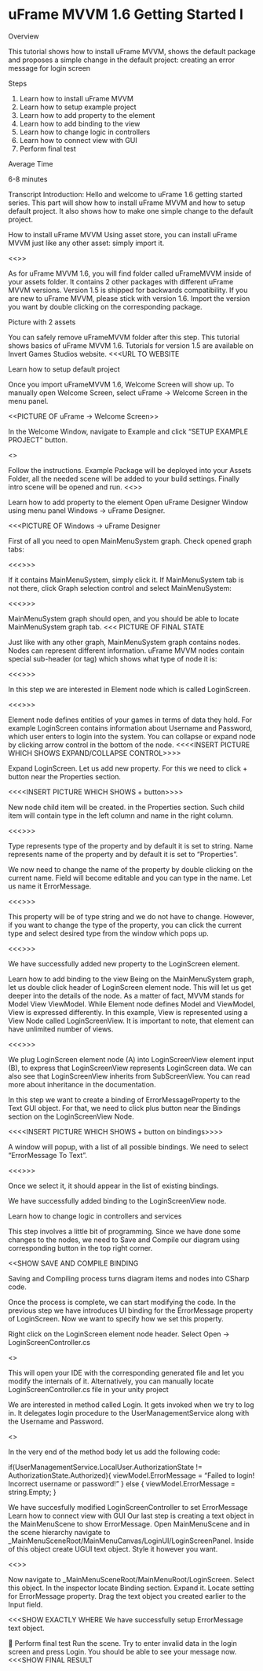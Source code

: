 # uFrame MVVM 1.6 Getting Started I

Overview

This tutorial shows how to install uFrame MVVM, shows the default package and proposes a simple change in the default project: creating an error message for login screen

Steps

1. Learn how to install uFrame MVVM
2. Learn how to setup example project
3. Learn how to add property to the element
4. Learn how to add binding to the view
5. Learn how to change logic in controllers
6. Learn how to connect view with GUI
7. Perform final test

Average Time

6-8 minutes


Transcript
Introduction:
Hello and welcome to uFrame 1.6 getting started series.
This part will show how to install uFrame MVVM and how to setup default project. It also shows how to make one simple change to the default project.

How to install uFrame MVVM
Using asset store, you can install uFrame MVVM just like any other asset: simply import it. 

<<<PICTURE OF IMPORT BUTTON>>>

As for uFrame MVVM 1.6, you will find folder called uFrameMVVM inside of your assets folder. It contains 2 other packages with different uFrame MVVM versions. Version 1.5 is shipped for backwards compatibility. If you are new to uFrame MVVM, please stick with version 1.6. Import the version you want by double clicking on the corresponding package. 

Picture with 2 assets

You can safely remove uFrameMVVM folder after this step. This tutorial shows basics of uFrame MVVM 1.6. Tutorials for version 1.5 are available on Invert Games Studios website.
<<<URL TO WEBSITE

Learn how to setup default project

Once you import uFrameMVVM 1.6, Welcome Screen will show up. To manually open Welcome Screen, select uFrame -> Welcome Screen in the menu panel.

<<PICTURE OF uFrame -> Welcome Screen>>

In the Welcome Window, navigate to Example and click “SETUP EXAMPLE PROJECT” button. 

<<PICTURE OF NAVIGATION>>



Follow the instructions. Example Package will be deployed into your Assets Folder, all the needed scene will be added to your build settings. Finally intro scene will be opened and run.
<<<PICTURE OF FINAL STATE>>>

Learn how to add property to the element
Open uFrame Designer Window using menu panel Windows -> uFrame Designer.

<<<PICTURE OF Windows -> uFrame Designer

First of all you need to open MainMenuSystem graph. Check opened graph tabs:

<<<<INSERT PICTURE WHICH SHOWS TABS>>>>

If it contains MainMenuSystem, simply click it. 
If MainMenuSystem tab is not there, click Graph selection control and select MainMenuSystem:

<<<<INSERT PICTURE WHICH HOW TO OPEN EXISTING GRAPH>>>>

MainMenuSystem graph should open, and you should be able to locate MainMenuSystem graph tab.
<<< PICTURE OF FINAL STATE

Just like with any other graph, MainMenuSystem graph contains nodes. Nodes can represent different information. uFrame MVVM nodes contain special sub-header (or tag) which shows what type of node it is:

<<<<INSERT PICTURE WHICH SHOWS NODE TYPE>>>>

In this step we are interested in Element node which is called LoginScreen.

<<<<INSERT PICTURE WHICH SHOWS LoginScreen NODE>>>>

Element node defines entities of your games in terms of data they hold. For example LoginScreen contains information about Username and Password, which user enters to login into the system. You can collapse or expand node by clicking arrow control in the bottom of the node. 
<<<<INSERT PICTURE WHICH SHOWS EXPAND/COLLAPSE CONTROL>>>>

Expand LoginScreen. Let us add new property. For this we need to click + button near the Properties section.

<<<<INSERT PICTURE WHICH SHOWS + button>>>>

New node child item will be created. in the Properties section. Such child item will contain type in the left column and name in the right column. 

<<<<INSERT PICTURE WHICH SHOWS newly create prop>>>>

Type represents type of the property and by default it is set to string. Name represents name of the property and by default it is set to “Properties”.

We now need to change the name of the property by double clicking on the current name. Field will become editable and you can type in the name. Let us name it ErrorMessage.

<<<<INSERT PICTURE WHICH SHOWS final ErrorMessage property>>>>

This property will be of type string and we do not have to change. However, if you want to change the type of the property, you can click the current type and select desired type from the window which pops up.

<<<<INSERT PICTURE WHICH SHOWS Show window and type selectio>>>>

We have successfully added new property to the LoginScreen element.

Learn how to add binding to the view
Being on the MainMenuSystem graph, let us double click header of LoginScreen element node. This will let us get deeper into the details of the node. As a matter of fact, MVVM stands for Model View ViewModel. While Element node defines Model and ViewModel, View is expressed differently. In this example, View is represented using a View Node called LoginScreenView. It is important to note, that element can have unlimited number of views.

<<<<INSERT PICTURE WHICH SHOWS LoginScreenView NODE>>>>

We plug LoginScreen element node (A) into LoginScreenView element input (B), to express that LoginScreenView represents LoginScreen data. We can also see that LoginScreenView inherits from SubScreenView. You can read more about inheritance in the documentation.

In this step we want to create a binding of ErrorMessageProperty to the Text GUI object.
For that, we need to click plus button near the Bindings section on the LoginScreenView Node.

<<<<INSERT PICTURE WHICH SHOWS + button on bindings>>>>

 A window will popup, with a list of all possible bindings. We need to select “ErrorMessage To Text”. 

<<<<INSERT PICTURE WHICH SHOWS bindings selection window>>>>

Once we select it, it should appear in the list of existing bindings.

We have successfully added binding to the LoginScreenView node.

Learn how to change logic in controllers and services

This step involves a little bit of programming. Since we have done some changes to the nodes, we need to Save and Compile our diagram using corresponding button in the top right corner.

<<SHOW SAVE AND COMPILE BINDING

Saving and Compiling process turns diagram items and nodes into CSharp code.

Once the process is complete, we can start modifying the code.
In the previous step we have introduces UI binding for the ErrorMessage property of LoginScreen. Now we want to specify how we set this property.

Right click on the LoginScreen element node header. Select Open -> LoginScreenController.cs

<<SHOW CONTEXT MENU PICTURE>>

This will open your IDE with the corresponding generated file and let you modify the internals of it. Alternatively, you can manually locate LoginScreenController.cs file in your unity project 

We are interested in method called Login. It gets invoked when we try to log in. It delegates login procedure to the UserManagementService along with the Username and Password.

<<GIST OF THE METHOD>>

In the very end of the method body let us add the following code:

if(UserManagementService.LocalUser.AuthorizationState != AuthorizationState.Authorized){
	viewModel.ErrorMessage = “Failed to login! Incorrect username or password!”
} else {
	viewModel.ErrorMessage = string.Empty;
}

We have succesfully modified LoginScreenController to set ErrorMessage
Learn how to connect view with GUI
Our last step is creating a text object in the MainMenuScene to show ErrorMessage.
Open MainMenuScene and in the scene hierarchy navigate to _MainMenuSceneRoot/MainMenuCanvas/LoginUI/LoginScreenPanel. 
Inside of this object create UGUI text object. Style it however you want.

<<<SHOW PICTURE WITH STRUCTURE>>>

 Now navigate to _MainMenuSceneRoot/MainMenuRoot/LoginScreen. Select this object. In the inspector locate Binding section. Expand it. Locate setting for ErrorMessage property. Drag the text object you created earlier to the Input field.


<<<SHOW EXACTLY WHERE
We have successfully setup ErrorMessage text object.


Perform final test
Run the scene. Try to enter invalid data in the login screen and press Login. You should be able to see your message now.
<<<SHOW FINAL RESULT


